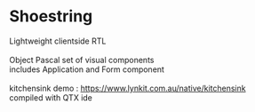 # Shoestring
Lightweight clientside RTL\
\
Object Pascal set of visual components\
includes Application and Form component\
\
kitchensink demo : https://www.lynkit.com.au/native/kitchensink  <br>
compiled with QTX ide
